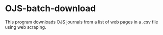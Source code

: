 # OJS-batch-download
This program downloads OJS journals from a list of web pages in a .csv file using web scraping.
